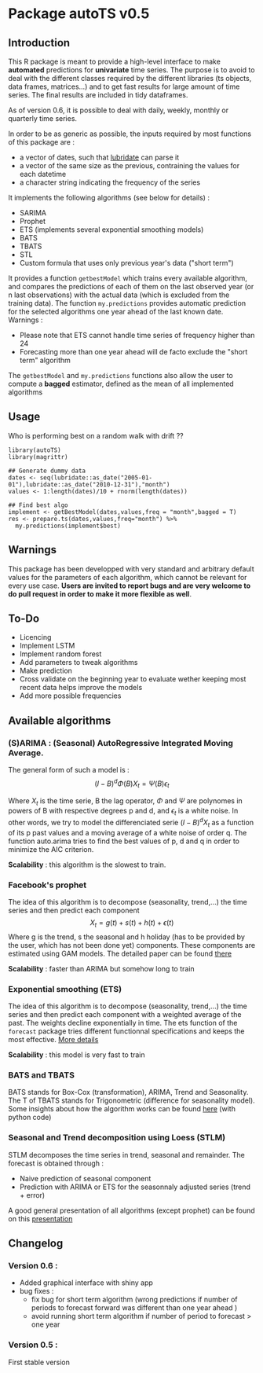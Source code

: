 # Package autoTS v0.5

## Introduction

This R package is meant to provide a high-level interface to make **automated** predictions for **univariate** time series. The purpose is to avoid to deal with the different classes required by the different libraries (ts objects, data frames, matrices...) and to get fast results for large amount of time series. The final results are included in tidy dataframes.

As of version 0.6, it is possible to deal with daily, weekly, monthly or quarterly time series.

In order to be as generic as possible, the inputs required by most functions of this package are :

- a vector of dates, such that [lubridate](https://lubridate.tidyverse.org/) can parse it
- a vector of the same size as the previous, contraining the values for each datetime
- a character string indicating the frequency of the series

It implements the following algorithms (see below for details) :

- SARIMA
- Prophet
- ETS (implements several exponential smoothing models)
- BATS
- TBATS
- STL
- Custom formula that uses only previous year's data ("short term")

It provides a function `getbestModel` which trains every available algorithm, and compares the predictions of each of them on the last observed year (or n last observations) with the actual data (which is excluded from the training data).
The function `my.predictions` provides automatic prediction for the selected algorithms one year ahead of the last known date.
Warnings :

- Please note that ETS cannot handle time series of frequency higher than 24
- Forecasting more than one year ahead will de facto exclude the "short term" algorithm

The `getbestModel` and `my.predictions` functions also allow the user to compute a **bagged** estimator, defined as the mean of all implemented algorithms

## Usage

Who is performing best on a random walk  with drift ??

```{r}
library(autoTS)
library(magrittr)

## Generate dummy data
dates <- seq(lubridate::as_date("2005-01-01"),lubridate::as_date("2010-12-31"),"month")
values <- 1:length(dates)/10 + rnorm(length(dates))

## Find best algo
implement <- getBestModel(dates,values,freq = "month",bagged = T)
res <- prepare.ts(dates,values,freq="month") %>%
  my.predictions(implement$best)
```

## Warnings

This package has been developped with very standard and arbitrary default values for the parameters of each algorithm, which cannot be relevant for every use case. **Users are invited to report bugs and are very welcome to do pull request in order to make it more flexible as well**.

## To-Do

- Licencing
- Implement LSTM
- Implement random forest 
- Add parameters to tweak algorithms
- Make prediction
- Cross validate on the beginning year to evaluate wether keeping most recent data helps improve the models
- Add more possible frequencies 

## Available algorithms

### (S)ARIMA : (Seasonal) AutoRegressive Integrated Moving Average. 
The general form of such a model is :
$$ (I-B)^d \Phi(B)X_t = \Psi(B)\epsilon_t$$ 

Where $X_t$ is the time serie, B the lag operator, $\Phi$ and $\Psi$ are polynomes in powers of B with respective degrees p and d, and $\epsilon_t$ is a white noise. In other words, we try to model the differenciated serie $(I-B)^d X_t$ as a function of its p past values and a moving average of a white noise of order q.
The function auto.arima tries to find the best values of p, d and q in order to minimize the AIC criterion.

**Scalability** : this algorithm is the slowest to train.

### Facebook's prophet

The idea of this algorithm is to decompose (seasonality, trend,...) the time series and then predict each component
$$ X_t = g(t) + s(t) + h(t) + \epsilon(t) $$
Where g is the trend, s the seasonal and h holiday (has to be provided by the user, which has not been done yet) components. These components are estimated using GAM models. The detailed paper can be found [there](https://peerj.com/preprints/3190/) 

**Scalability** : faster than ARIMA but somehow long to train

### Exponential smoothing (ETS)

The idea of this algorithm is to decompose (seasonality, trend,...) the time series and then predict each component with a weighted average of the past. The weights decline exponentially in time. The ets function of the `forecast` package tries different functionnal specifications and keeps the most effective. [More details](https://robjhyndman.com/talks/RevolutionR/6-ETS.pdf) 

**Scalability** : this model is very fast to train

### BATS and TBATS

BATS stands for Box-Cox (transformation), ARIMA, Trend and Seasonality. The T of TBATS stands for Trigonometric (difference for seasonality model). Some insights about how the algorithm works can be found [here](https://medium.com/intive-developers/forecasting-time-series-with-multiple-seasonalities-using-tbats-in-python-398a00ac0e8a) (with python code)

### Seasonal and Trend decomposition using Loess (STLM)

STLM decomposes the time series in trend, seasonal and remainder. The forecast is obtained through :

- Naive prediction of seasonal component 
- Prediction with ARIMA or ETS for the seasonnaly adjusted series (trend + error)


A good general presentation of all algorithms (except prophet) can be found on this [presentation](https://robjhyndman.com/files/2-AutomaticForecasting.pdf)


## Changelog

### Version 0.6 :

- Added graphical interface with shiny app
- bug fixes : 
    + fix bug for short term algorithm (wrong predictions if number of periods to forecast forward was different than one year ahead )
    + avoid running short term algorithm if number of period to forecast > one year
    
### Version 0.5 :

First stable version
